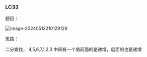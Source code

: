### LC33

题目：

![image-20240512210129129](C:\Users\Bangejuzi\AppData\Roaming\Typora\typora-user-images\image-20240512210129129.png)

思路：

二分查找， 4,5,6,7,1,2,3 中间有一个值前面的是递增，后面的也是递增

